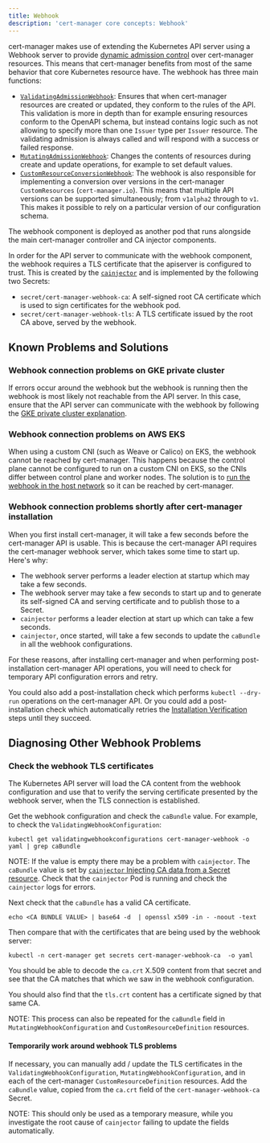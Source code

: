 ```yaml
---
title: Webhook
description: 'cert-manager core concepts: Webhook'
---
```


cert-manager makes use of extending the Kubernetes API server using a Webhook
server to provide [dynamic admission
control](https://kubernetes.io/docs/reference/access-authn-authz/extensible-admission-controllers/)
over cert-manager resources. This means that cert-manager benefits from most of
the same behavior that core Kubernetes resource have. The webhook has three
main functions:

- [`ValidatingAdmissionWebhook`](https://kubernetes.io/docs/reference/access-authn-authz/admission-controllers/#validatingadmissionwebhook):
  Ensures that when cert-manager resources are created or updated, they conform
  to the rules of the API. This validation is more in depth than for example
  ensuring resources conform to the OpenAPI schema, but instead contains logic such as
  not allowing to specify more than one `Issuer` type per `Issuer` resource. The
  validating admission is always called and will respond with a success or
  failed response.
- [`MutatingAdmissionWebhook`](https://kubernetes.io/docs/reference/access-authn-authz/admission-controllers/#mutatingadmissionwebhook):
  Changes the contents of resources during create and update operations, for
  example to set default values.
- [`CustomResourceConversionWebhook`](https://kubernetes.io/docs/tasks/extend-kubernetes/custom-resources/custom-resource-definition-versioning/#webhook-conversion):
  The webhook is also responsible for implementing a conversion over versions
  in the cert-manager `CustomResources` (`cert-manager.io`). This means that
  multiple API versions can be supported simultaneously; from `v1alpha2` through to `v1`.
  This makes it possible to rely on a particular version of our
  configuration schema.

The webhook component is deployed as another pod that runs alongside the main
cert-manager controller and CA injector components.

In order for the API server to communicate with the webhook component, the
webhook requires a TLS certificate that the apiserver is configured to trust.
This is created by the [`cainjector`](./ca-injector.md) and is implemented by the
following two Secrets:

- `secret/cert-manager-webhook-ca`: A self-signed root CA certificate which is
  used to sign certificates for the webhook pod.
- `secret/cert-manager-webhook-tls`: A TLS certificate issued by the root CA
  above, served by the webhook.

## Known Problems and Solutions

### Webhook connection problems on GKE private cluster

If errors occur around the webhook but the webhook is running then the webhook
is most likely not reachable from the API server. In this case, ensure that the
API server can communicate with the webhook by following the [GKE private
cluster explanation](../installation/compatibility.md#gke).

### Webhook connection problems on AWS EKS

When using a custom CNI (such as Weave or Calico) on EKS, the webhook cannot be reached by cert-manager.
This happens because the control plane cannot be configured to run on a custom CNI on EKS,
so the CNIs differ between control plane and worker nodes.
The solution is to [run the webhook in the host network](../installation/compatibility.md#aws-eks) so it can be reached by cert-manager.

### Webhook connection problems shortly after cert-manager installation

When you first install cert-manager, it will take a few seconds before the cert-manager API is usable.
This is because the cert-manager API requires the cert-manager webhook server, which takes some time to start up.
Here's why:

* The webhook server performs a leader election at startup which may take a few seconds.
* The webhook server may take a few seconds to start up and to generate its self-signed CA and serving certificate and to publish those to a Secret.
* `cainjector` performs a leader election at start up which can take a few seconds.
* `cainjector`, once started, will take a few seconds to update the `caBundle` in all the webhook configurations.

For these reasons, after installing cert-manager and when performing post-installation cert-manager API operations,
you will need to check for temporary API configuration errors and retry.

You could also add a post-installation check which performs `kubectl --dry-run` operations on the cert-manager API.
Or you could add a post-installation check which automatically retries the [Installation Verification](../installation/kubernetes.md#verifying-the-installation) steps until they succeed.

## Diagnosing Other Webhook Problems

### Check the webhook TLS certificates

The Kubernetes API server will load the CA content from the webhook configuration and use that to verify the serving certificate presented by the webhook server, when the TLS connection is established.

Get the webhook configuration and check the `caBundle` value.
For example, to check the `ValidatingWebhookConfiguration`:

```
kubectl get validatingwebhookconfigurations cert-manager-webhook -o yaml | grep caBundle
```

NOTE: If the value is empty there may be a problem with `cainjector`.
The `caBundle` value is set by [`cainjector` Injecting CA data from a Secret resource](./ca-injector.md#injecting-ca-data-from-a-secret-resource).
Check that the `cainjector` Pod is running and check the `cainjector` logs for errors.

Next check that the `caBundle` has a valid CA certificate.

```
echo <CA BUNDLE VALUE> | base64 -d  | openssl x509 -in - -noout -text
```

Then compare that with the certificates that are being used by the webhook server:

```
kubectl -n cert-manager get secrets cert-manager-webhook-ca  -o yaml
```

You should be able to decode the `ca.crt` X.509 content from that secret and see that the CA matches that which we saw in the webhook configuration.

You should also find that the `tls.crt` content has a certificate signed by that same CA.

NOTE: This process can also be repeated for the `caBundle` field in `MutatingWebhookConfiguration` and `CustomResourceDefinition` resources.

#### Temporarily work around webhook TLS problems

If necessary, you can manually add / update the TLS certificates in the `ValidatingWebhookConfiguration`, `MutatingWebhookConfiguration`,
and in each of the cert-manager `CustomResourceDefinition` resources.
Add the `caBundle` value, copied from the `ca.crt` field of the `cert-manager-webhook-ca` Secret.

NOTE: This should only be used as a temporary measure, while you investigate the root cause of  `cainjector` failing to update the fields automatically.